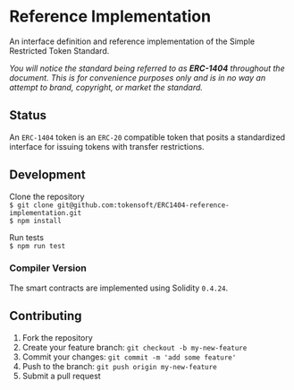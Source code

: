 # Reference Implementation
An interface definition and reference implementation of the Simple Restricted Token Standard.

_You will notice the standard being referred to as **ERC-1404** throughout the document. This is for convenience purposes only and is in no way an attempt to brand, copyright, or market the standard._

## Status
An `ERC-1404` token is an `ERC-20` compatible token that posits a standardized interface for issuing tokens with transfer restrictions.

## Development
Clone the repository  
`$ git clone git@github.com:tokensoft/ERC1404-reference-implementation.git`  
`$ npm install`

Run tests  
`$ npm run test`

### Compiler Version
The smart contracts are implemented using Solidity `0.4.24`.

## Contributing
1. Fork the repository
2. Create your feature branch: `git checkout -b my-new-feature`
3. Commit your changes: `git commit -m 'add some feature'`
4. Push to the branch: `git push origin my-new-feature`
5. Submit a pull request
